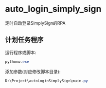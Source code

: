 # auto_login_simply_sign

定时自动登录SimplySign的RPA

## 计划任务程序

运行程序或脚本:

```powershell
pythonw.exe
```

添加参数(对应修改脚本目录):

```powershell
D:\Project\autoLoginSimplySign\main.py
```
